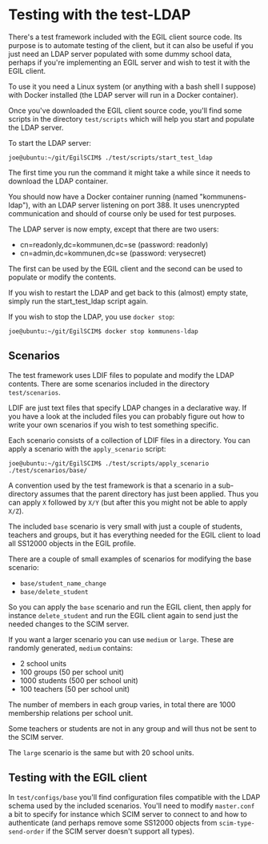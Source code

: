 # Testing with the test-LDAP

There's a test framework included with the EGIL client source code. Its purpose
is to automate testing of the client, but it can also be useful if you just
need an LDAP server populated with some dummy school data, perhaps if you're
implementing an EGIL server and wish to test it with the EGIL client.

To use it you need a Linux system (or anything with a bash shell I suppose)
with Docker installed (the LDAP server will run in a Docker container).

Once you've downloaded the EGIL client source code, you'll find some scripts
in the directory `test/scripts` which will help you start and populate the
LDAP server.

To start the LDAP server:

```
joe@ubuntu:~/git/EgilSCIM$ ./test/scripts/start_test_ldap 
```

The first time you run the command it might take a while since it needs to
download the LDAP container.

You should now have a Docker container running (named "kommunens-ldap"), with
an LDAP server listening on port 388. It uses unencrypted communication and
should of course only be used for test purposes.

The LDAP server is now empty, except that there are two users:

 * cn=readonly,dc=kommunen,dc=se (password: readonly)
 * cn=admin,dc=kommunen,dc=se (password: verysecret)

The first can be used by the EGIL client and the second can be used to populate
or modify the contents.

If you wish to restart the LDAP and get back to this (almost) empty state,
simply run the start_test_ldap script again.

If you wish to stop the LDAP, you use `docker stop`:

```
joe@ubuntu:~/git/EgilSCIM$ docker stop kommunens-ldap
```

## Scenarios

The test framework uses LDIF files to populate and modify the LDAP contents.
There are some scenarios included in the directory `test/scenarios`.

LDIF are just text files that specify LDAP changes in a declarative way. If you
have a look at the included files you can probably figure out how to write your
own scenarios if you wish to test something specific.

Each scenario consists of a collection of LDIF files in a directory. You can
apply a scenario with the `apply_scenario` script:

```
joe@ubuntu:~/git/EgilSCIM$ ./test/scripts/apply_scenario ./test/scenarios/base/
```

A convention used by the test framework is that a scenario in a sub-directory
assumes that the parent directory has just been applied. Thus you can apply
`X` followed by `X/Y` (but after this you might not be able to apply `X/Z`).

The included `base` scenario is very small with just a couple of students,
teachers and groups, but it has everything needed for the EGIL client to load
all SS12000 objects in the EGIL profile.

There are a couple of small examples of scenarios for modifying the base
scenario:

 * `base/student_name_change`
 * `base/delete_student`

So you can apply the `base` scenario and run the EGIL client, then apply
for instance `delete_student` and run the EGIL client again to
send just the needed changes to the SCIM server.

If you want a larger scenario you can use `medium` or `large`. These are
randomly generated, `medium` contains:

 * 2 school units
 * 100 groups (50 per school unit)
 * 1000 students (500 per school unit)
 * 100 teachers (50 per school unit)

The number of members in each group varies, in total there are 1000
membership relations per school unit.

Some teachers or students are not in any group and will thus not be sent
to the SCIM server.

The `large` scenario is the same but with 20 school units.

## Testing with the EGIL client

In `test/configs/base` you'll find configuration files compatible with the LDAP
schema used by the included scenarios. You'll need to modify `master.conf` a bit
to specify for instance which SCIM server to connect to and how to authenticate
(and perhaps remove some SS12000 objects from `scim-type-send-order` if the
SCIM server doesn't support all types).

